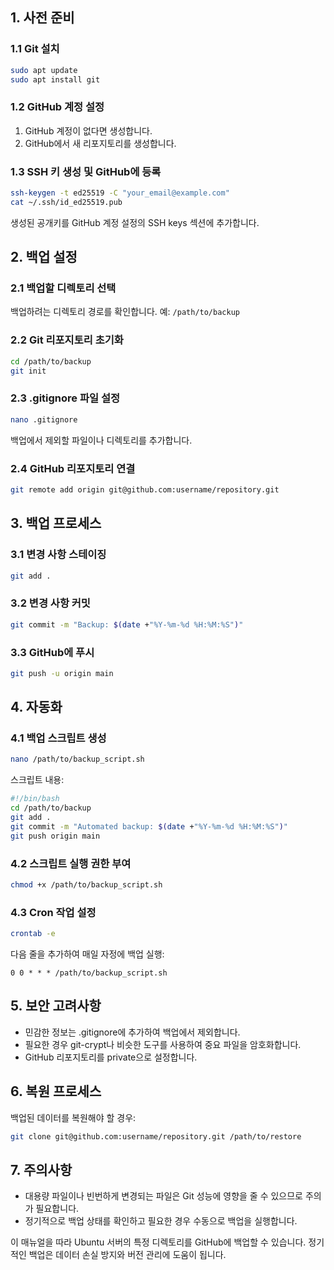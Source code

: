 ## 1. 사전 준비

### 1.1 Git 설치
```bash
sudo apt update
sudo apt install git
```

### 1.2 GitHub 계정 설정
1. GitHub 계정이 없다면 생성합니다.
2. GitHub에서 새 리포지토리를 생성합니다.

### 1.3 SSH 키 생성 및 GitHub에 등록
```bash
ssh-keygen -t ed25519 -C "your_email@example.com"
cat ~/.ssh/id_ed25519.pub
```
생성된 공개키를 GitHub 계정 설정의 SSH keys 섹션에 추가합니다.

## 2. 백업 설정

### 2.1 백업할 디렉토리 선택
백업하려는 디렉토리 경로를 확인합니다. 예: `/path/to/backup`

### 2.2 Git 리포지토리 초기화
```bash
cd /path/to/backup
git init
```

### 2.3 .gitignore 파일 설정
```bash
nano .gitignore
```
백업에서 제외할 파일이나 디렉토리를 추가합니다.

### 2.4 GitHub 리포지토리 연결
```bash
git remote add origin git@github.com:username/repository.git
```

## 3. 백업 프로세스

### 3.1 변경 사항 스테이징
```bash
git add .
```

### 3.2 변경 사항 커밋
```bash
git commit -m "Backup: $(date +"%Y-%m-%d %H:%M:%S")"
```

### 3.3 GitHub에 푸시
```bash
git push -u origin main
```

## 4. 자동화

### 4.1 백업 스크립트 생성
```bash
nano /path/to/backup_script.sh
```

스크립트 내용:
```bash
#!/bin/bash
cd /path/to/backup
git add .
git commit -m "Automated backup: $(date +"%Y-%m-%d %H:%M:%S")"
git push origin main
```

### 4.2 스크립트 실행 권한 부여
```bash
chmod +x /path/to/backup_script.sh
```

### 4.3 Cron 작업 설정
```bash
crontab -e
```

다음 줄을 추가하여 매일 자정에 백업 실행:
```
0 0 * * * /path/to/backup_script.sh
```

## 5. 보안 고려사항

- 민감한 정보는 .gitignore에 추가하여 백업에서 제외합니다.
- 필요한 경우 git-crypt나 비슷한 도구를 사용하여 중요 파일을 암호화합니다.
- GitHub 리포지토리를 private으로 설정합니다.

## 6. 복원 프로세스

백업된 데이터를 복원해야 할 경우:

```bash
git clone git@github.com:username/repository.git /path/to/restore
```

## 7. 주의사항

- 대용량 파일이나 빈번하게 변경되는 파일은 Git 성능에 영향을 줄 수 있으므로 주의가 필요합니다.
- 정기적으로 백업 상태를 확인하고 필요한 경우 수동으로 백업을 실행합니다.

이 매뉴얼을 따라 Ubuntu 서버의 특정 디렉토리를 GitHub에 백업할 수 있습니다. 정기적인 백업은 데이터 손실 방지와 버전 관리에 도움이 됩니다.